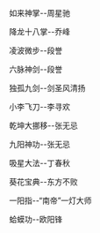 如来神掌--周星驰

降龙十八掌--乔峰

凌波微步--段誉

六脉神剑--段誉

独孤九剑--剑圣风清扬

小李飞刀--李寻欢

乾坤大挪移--张无忌

九阳神功--张无忌

吸星大法--丁春秋

葵花宝典--东方不败

一阳指--“南帝”一灯大师

蛤蟆功--欧阳锋

